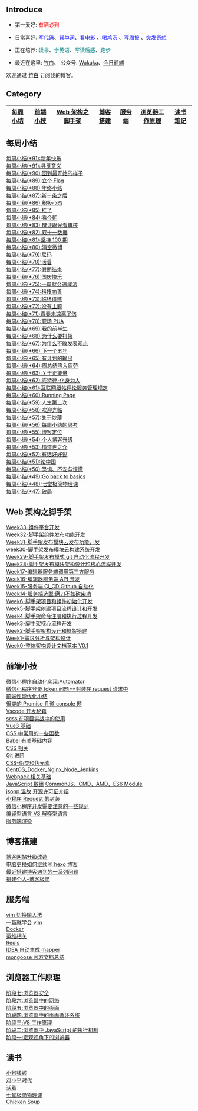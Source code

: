 ## Introduce
- 第一爱好: <font color=red>有酒必到</font>

- 日常喜好: <font color=Blue>写代码</font>、<font color=Blue>背单词</font>、<font color=Blue>看电影</font> 、<font color=Blue>喝鸡汤</font> 、<font color=Blue>写周报</font> 、<font color=Blue>突发奇想</font> 

- 正在培养: <font color=Teal>读书</font>、<font color=Teal>学英语</font>、<font color=	Teal>写读后感</font>、<font color=Teal>跑步</font>


- 最近在这里: [竹白](https://zhouzhou.zhubai.love/)、 公众号: [Wakaka](https://day.liugezhou.online/official.png)、[今日前端](https://day.liugezhou.online/)

欢迎通过 [竹白](https://zhouzhou.zhubai.love/) 订阅我的博客。



## Category

| <a href="#mzxj">每周小结</a> | <a href="#qdxj">前端小技</a> | <a href="#jsj">Web 架构之脚手架</a> | <a href="#hexo">博客搭建</a> | <a href="#server">服务端</a> | <a href="#browner">浏览器工作原理</a> | <a href="#read">读书笔记</a> |
| ---------------------------- | ---------------------------- | ----------------------------------- | ---------------------------- | ---------------------------- | ------------------------------------- | ---------------------------- |

## <a id="mzxj">每周小结</a>

[每周小结(\*91):新年快乐](https://blog.liugezhou.online/202303-No92/)  
[每周小结(\*91):寻觅意义](https://blog.liugezhou.online/202302-No91/)  
[每周小结(\*90):回到最开始的样子](https://blog.liugezhou.online/202301-No90/)  
[每周小结(\*89):立个 Flag](https://blog.liugezhou.online/202252-No89/)  
[每周小结(\*88):年终小结](https://blog.liugezhou.online/202251-No88/)  
[每周小结(\*87):新十条之后](https://blog.liugezhou.online/202250-No87/)  
[每周小结(\*86):积极心态](https://blog.liugezhou.online/202249-No86/)  
[每周小结(\*85):挂了](https://blog.liugezhou.online/202248-No85/)  
[每周小结(\*84):看今朝](https://blog.liugezhou.online/202247-No84/)  
[每周小结(\*83):辩证眼光看审核](https://blog.liugezhou.online/202246-No83/)  
[每周小结(\*82):双十一数据](https://blog.liugezhou.online/202245-No82/)  
[每周小结(\*81):坚持 100 期](https://blog.liugezhou.online/202244-No81/)  
[每周小结(\*80):清空微博](https://blog.liugezhou.online/202243-No80/)  
[每周小结(\*79):尼玛](https://blog.liugezhou.online/202242-No79/)  
[每周小结(\*78):活着](https://blog.liugezhou.online/202241-No78/)  
[每周小结(\*77):假期结束](https://blog.liugezhou.online/202240-No77/)  
[每周小结(\*76):国庆快乐](https://blog.liugezhou.online/202239-No76/)  
[每周小结(\*75):一篇就会速成法](https://blog.liugezhou.online/202238-No75/)  
[每周小结(\*74):科技向善](https://blog.liugezhou.online/202237-No74/)  
[每周小结(\*73):临终遗憾](https://blog.liugezhou.online/202236-No73/)  
[每周小结(\*72):没有主题](https://blog.liugezhou.online/202235-No72/)  
[每周小结(\*71):青春未凉离了伤](https://blog.liugezhou.online/202234-No71/)  
[每周小结(\*70):职场 PUA](https://blog.liugezhou.online/202233-No70/)  
[每周小结(\*69):我的前半生](https://blog.liugezhou.online/202232-No69/)  
[每周小结(\*68):为什么要打架](https://blog.liugezhou.online/202231-No68/)  
[每周小结(\*67):为什么不敢发表观点](https://blog.liugezhou.online/202230-No67/)  
[每周小结(\*66):下一个五年](https://blog.liugezhou.online/202229-No66/)  
[每周小结(\*65):有计划的输出](https://blog.liugezhou.online/202228-No65/)  
[每周小结(\*64):周总结陷入疲劳](https://blog.liugezhou.online/202227-No64/)  
[每周小结(\*63):关于正能量](https://blog.liugezhou.online/202226-No63/)  
[每周小结(\*62):底特律-化身为人](<https://blog.liugezhou.online/202225(6.20-6.26)/>)  
[每周小结(\*61):互联网跟帖评论服务管理规定](<https://blog.liugezhou.online/202224(6.13-6.19)/>)  
[每周小结(\*60):Running Page](<https://blog.liugezhou.online/202223(6.6-6.12)/>)  
[每周小结(\*59):人生第二次](<https://blog.liugezhou.online/202222(5.30-6.5)/>)  
[每周小结(\*58):欢迎光临](<https://blog.liugezhou.online/202221(5.23-5.29)/>)  
[每周小结(\*57):关于炒薄](<https://blog.liugezhou.online/202220(5.16-5.22)/>)  
[每周小结(\*56):每周小结的思考](<https://blog.liugezhou.online/202219(5.9-5.15)/>)  
[每周小结(\*55):博客定位](<https://blog.liugezhou.online/202218(5.1-5.8)/>)  
[每周小结(\*54):个人博客升级](<https://blog.liugezhou.online/202217(4.25-5.1)/>)  
[每周小结(\*53):横道世之介](<https://blog.liugezhou.online/202216(4.18-4.24)/>)  
[每周小结(\*52):有话好好说](<https://blog.liugezhou.online/202215(4.11-4.17)/>)  
[每周小结(\*51):论中国](<https://blog.liugezhou.online/202214(4.6-4.10)/>)  
[每周小结(\*50):恐惧、不安与惊慌](<https://blog.liugezhou.online/202213(3.28-4.5)/>)  
[每周小结(\*49):Go back to basics](<https://blog.liugezhou.online/202212(3.21-3.27)/>)  
[每周小结(\*48):七堂极简物理课](<https://blog.liugezhou.online/202211(3.14-3.20)/>)  
[每周小结(\*47):破局](<https://blog.liugezhou.online/202210(3.7-3.13)/>)

## <a id="jsj">Web 架构之脚手架</a>

[Week33-组件平台开发](https://blog.liugezhou.online/Week33-%E7%BB%84%E4%BB%B6%E5%B9%B3%E5%8F%B0%E5%BC%80%E5%8F%91/)  
[Week32-脚手架组件发布功能开发](https://blog.liugezhou.online/Week32-%E8%84%9A%E6%89%8B%E6%9E%B6%E7%BB%84%E4%BB%B6%E5%8F%91%E5%B8%83%E5%8A%9F%E8%83%BD%E5%BC%80%E5%8F%91/)  
[Week31-脚手架发布模块云发布功能开发](https://blog.liugezhou.online/Week31-%E8%84%9A%E6%89%8B%E6%9E%B6%E5%8F%91%E5%B8%83%E6%A8%A1%E5%9D%97%E4%BA%91%E5%8F%91%E5%B8%83%E5%8A%9F%E8%83%BD%E5%BC%80%E5%8F%91/)  
[week30-脚手架发布模块云构建系统开发](https://blog.liugezhou.online/week30-%E8%84%9A%E6%89%8B%E6%9E%B6%E5%8F%91%E5%B8%83%E6%A8%A1%E5%9D%97%E4%BA%91%E6%9E%84%E5%BB%BA%E7%B3%BB%E7%BB%9F%E5%BC%80%E5%8F%91/)  
[Week29-脚手架发布模式 git 自动化流程开发](https://blog.liugezhou.online/Week29-%E8%84%9A%E6%89%8B%E6%9E%B6%E5%8F%91%E5%B8%83%E6%A8%A1%E5%BC%8Fgit%E8%87%AA%E5%8A%A8%E5%8C%96%E6%B5%81%E7%A8%8B%E5%BC%80%E5%8F%91/)  
[Week28-脚手架发布模块架构设计和核心流程开发](https://blog.liugezhou.online/Week28-%E8%84%9A%E6%89%8B%E6%9E%B6%E5%8F%91%E5%B8%83%E6%A8%A1%E5%9D%97%E6%9E%B6%E6%9E%84%E8%AE%BE%E8%AE%A1%E5%92%8C%E6%A0%B8%E5%BF%83%E6%B5%81%E7%A8%8B%E5%BC%80%E5%8F%91/)  
[Week17-编辑器服务端调用第三方服务](https://blog.liugezhou.online/Week17-%E7%BC%96%E8%BE%91%E5%99%A8%E6%9C%8D%E5%8A%A1%E7%AB%AF%E8%B0%83%E7%94%A8%E7%AC%AC%E4%B8%89%E6%96%B9%E6%9C%8D%E5%8A%A1/)  
[Week16-编辑器服务端 API 开发](https://blog.liugezhou.online/Week16-%E7%BC%96%E8%BE%91%E5%99%A8%E6%9C%8D%E5%8A%A1%E7%AB%AFAPI%E5%BC%80%E5%8F%91/)  
[Week15-服务端 CI_CD:Github 自动化](https://blog.liugezhou.online/Week15-%E6%9C%8D%E5%8A%A1%E7%AB%AF%20CI_CD%EF%BC%9AGithub%20%E8%87%AA%E5%8A%A8%E5%8C%96/)  
[Week14-服务端选型:磨刀不如砍柴功](https://blog.liugezhou.online/Week14-%E6%9C%8D%E5%8A%A1%E7%AB%AF%E9%80%89%E5%9E%8B%EF%BC%9A%E7%A3%A8%E5%88%80%E4%B8%8D%E5%A6%82%E7%A0%8D%E6%9F%B4%E5%8A%9F/)  
[Week6-脚手架项目和组件初始化开发](https://blog.liugezhou.online/Week6-%E8%84%9A%E6%89%8B%E6%9E%B6%E9%A1%B9%E7%9B%AE%E5%92%8C%E7%BB%84%E4%BB%B6%E5%88%9D%E5%A7%8B%E5%8C%96%E5%BC%80%E5%8F%91/)  
[Week5-脚手架创建项目流程设计和开发](https://blog.liugezhou.online/Week5-%E8%84%9A%E6%89%8B%E6%9E%B6%E5%88%9B%E5%BB%BA%E9%A1%B9%E7%9B%AE%E6%B5%81%E7%A8%8B%E8%AE%BE%E8%AE%A1%E5%92%8C%E5%BC%80%E5%8F%91/)  
[Week4-脚手架命令注册和执行过程开发](https://blog.liugezhou.online/Week4-%E8%84%9A%E6%89%8B%E6%9E%B6%E5%91%BD%E4%BB%A4%E6%B3%A8%E5%86%8C%E5%92%8C%E6%89%A7%E8%A1%8C%E8%BF%87%E7%A8%8B%E5%BC%80%E5%8F%91/)  
[Week3-脚手架核心流程开发](https://blog.liugezhou.online/Week3-%E8%84%9A%E6%89%8B%E6%9E%B6%E6%A0%B8%E5%BF%83%E6%B5%81%E7%A8%8B%E5%BC%80%E5%8F%91/)  
[Week2-脚手架架构设计和框架搭建](https://blog.liugezhou.online/Week2-%E8%84%9A%E6%89%8B%E6%9E%B6%E6%9E%B6%E6%9E%84%E8%AE%BE%E8%AE%A1%E5%92%8C%E6%A1%86%E6%9E%B6%E6%90%AD%E5%BB%BA/)  
[Week1-需求分析与架构设计](https://blog.liugezhou.online/Week1-%E9%9C%80%E6%B1%82%E5%88%86%E6%9E%90%E4%B8%8E%E6%9E%B6%E6%9E%84%E8%AE%BE%E8%AE%A1/)  
[Week0-整体架构设计文档范本 V0.1](https://blog.liugezhou.online/Week0-%E6%95%B4%E4%BD%93%E6%9E%B6%E6%9E%84%E8%AE%BE%E8%AE%A1%E6%96%87%E6%A1%A3%E8%8C%83%E6%9C%ACV0.1/)

## <a id="qdxj">前端小技</a>

[微信小程序自动化实现:Automator](https://blog.liugezhou.online/032-%E5%B0%8F%E7%A8%8B%E5%BA%8F%E8%87%AA%E5%8A%A8%E5%8C%96%E6%B5%8B%E8%AF%95/)  
[微信小程序登录 token 问题==封装在 request 请求中](https://blog.liugezhou.online/029-%E5%B0%8F%E7%A8%8B%E5%BA%8Frequest%E5%B0%81%E8%A3%85token/)  
[前端性能优化小结](https://blog.liugezhou.online/028-%E5%89%8D%E7%AB%AF%E6%80%A7%E8%83%BD%E4%BC%98%E5%8C%96%E5%B0%8F%E7%BB%93/)  
[很爽的 Promise 几道 console 题](https://blog.liugezhou.online/026-%E5%BE%88%E7%88%BD%E7%9A%84Promise%E5%87%A0%E9%81%93console%E9%A2%98/)  
[Vscode 开发秘籍](https://blog.liugezhou.online/Vscode%E5%BC%80%E5%8F%91%E7%A7%98%E7%B1%8D/)  
[scss 在项目实战中的使用](https://blog.liugezhou.online/025-scss%E5%9C%A8%E9%A1%B9%E7%9B%AE%E5%AE%9E%E6%88%98%E4%B8%AD%E7%9A%84%E4%BD%BF%E7%94%A8/)  
[Vue3 基础](https://blog.liugezhou.online/024-Vue3%E5%9F%BA%E7%A1%80%E7%9F%A5%E8%AF%86/)  
[CSS 中常用的一些函数](https://blog.liugezhou.online/023-CSS%E4%B8%AD%E5%B8%B8%E7%94%A8%E7%9A%84%E4%B8%80%E4%BA%9B%E5%87%BD%E6%95%B0/)  
[Babel 有关基础内容](https://blog.liugezhou.online/022-babel/)  
[CSS 相关](https://blog.liugezhou.online/019-CSS%E7%9B%B8%E5%85%B3/)  
[Git 进阶](https://blog.liugezhou.online/018-git%20%E7%9B%B8%E5%85%B3/)  
[CSS-伪类和伪元素](https://blog.liugezhou.online/017-CSS-%E4%BC%AA%E7%B1%BB%E5%92%8C%E4%BC%AA%E5%85%83%E7%B4%A0/)  
[CentOS_Docker_Nginx_Node_Jenkins](https://blog.liugezhou.online/016-CentOS_Docker_Nginx_Node_Jenkins/)  
[Webpack 相关基础](https://blog.liugezhou.online/013-webpack/)  
[JavaScript 数组](https://blog.liugezhou.online/012-JS%E6%95%B0%E7%BB%84/)
[CommonJS、CMD、AMD、ES6 Module](https://blog.liugezhou.online/011-CommonJS%E3%80%81AMD_CMD%E3%80%81ES6%20Modules/)  
[jsonp 温故](https://blog.liugezhou.online/010-jsonp%E6%B8%A9%E6%95%85/)
[开源许可证介绍](https://blog.liugezhou.online/009-%E5%BC%80%E6%BA%90%E8%AE%B8%E5%8F%AF%E8%AF%81%E4%BB%8B%E7%BB%8D/)  
[小程序 Request 的封装](https://blog.liugezhou.online/007-%E5%B0%8F%E7%A8%8B%E5%BA%8FRequest%E7%9A%84%E5%B0%81%E8%A3%85/)  
[微信小程序开发需要注意的一些规范](https://blog.liugezhou.online/006-%E5%BE%AE%E4%BF%A1%E5%B0%8F%E7%A8%8B%E5%BA%8F%E5%BC%80%E5%8F%91%E9%9C%80%E8%A6%81%E6%B3%A8%E6%84%8F%E7%9A%84%E4%B8%80%E4%BA%9B%E8%A7%84%E8%8C%83/)  
[编译型语言 VS 解释型语言](https://blog.liugezhou.online/005-%E7%BC%96%E8%AF%91%E5%9E%8B%E8%AF%AD%E8%A8%80%E4%B8%8E%E8%A7%A3%E9%87%8A%E5%9E%8B%E8%AF%AD%E8%A8%80%E7%9A%84%E5%8C%BA%E5%88%AB/)  
[服务端渲染](https://blog.liugezhou.online/002-%E6%9C%8D%E5%8A%A1%E7%AB%AF%E6%B8%B2%E6%9F%93/)

## <a id="hexo">博客搭建</a>

[博客网站升级改造](https://blog.liugezhou.online/027-%E7%BD%91%E7%AB%99%E5%8D%87%E7%BA%A7%E6%94%B9%E9%80%A0/)  
[电脑更换如何继续写 hexo 博客](https://blog.liugezhou.online/010-continue%20blog/)  
[最近搭建博客遇到的一系列问题](https://blog.liugezhou.online/008-some%20problem%20about%20hexo/)  
[搭建个人-博客极简](https://blog.liugezhou.online/001-hexo%20first%20blood/)

## <a id="server">服务端</a>

[vim 切换输入法](https://blog.liugezhou.online/031-Vim%E6%8F%92%E4%BB%B6/)  
[一篇就学会 vim](https://blog.liugezhou.online/030-%E4%B8%80%E7%AF%87%E5%B0%B1%E5%AD%A6%E4%BC%9Avim/)  
[Docker](https://blog.liugezhou.online/021-Docker%E7%9B%B8%E5%85%B3/)  
[运维相关](https://blog.liugezhou.online/020-%E8%BF%90%E7%BB%B4%E7%9B%B8%E5%85%B3/)  
[Redis](https://blog.liugezhou.online/015-Redis/)  
[IDEA 自动生成 mapper](https://blog.liugezhou.online/014-IDEA%20%E8%87%AA%E5%8A%A8%E7%94%9F%E6%88%90mapper/)  
[mongoose 官方文档总结](https://blog.liugezhou.online/mongoose%E5%AE%98%E6%96%B9%E6%96%87%E6%A1%A3%E6%80%BB%E7%BB%93/)

## <a id="browner">浏览器工作原理</a>

[阶段七:浏览器安全](https://blog.liugezhou.online/A7%E9%98%B6%E6%AE%B5%E4%B8%83%EF%BC%9A%E6%B5%8F%E8%A7%88%E5%99%A8%E5%AE%89%E5%85%A8/)  
[阶段六:浏览器中的网络](https://blog.liugezhou.online/A6%E9%98%B6%E6%AE%B5%E5%85%AD%EF%BC%9A%E6%B5%8F%E8%A7%88%E5%99%A8%E4%B8%AD%E7%9A%84%E7%BD%91%E7%BB%9C/)  
[阶段五:浏览器中的页面](https://blog.liugezhou.online/A5%E9%98%B6%E6%AE%B5%E4%BA%94%EF%BC%9A%E6%B5%8F%E8%A7%88%E5%99%A8%E4%B8%AD%E7%9A%84%E9%A1%B5%E9%9D%A2/)  
[阶段四:浏览器中的页面循环系统](https://blog.liugezhou.online/A4%E9%98%B6%E6%AE%B5%E5%9B%9B%EF%BC%9A%E6%B5%8F%E8%A7%88%E5%99%A8%E4%B8%AD%E7%9A%84%E9%A1%B5%E9%9D%A2%E5%BE%AA%E7%8E%AF%E7%B3%BB%E7%BB%9F/)  
[阶段三:V8 工作原理](https://blog.liugezhou.online/A3%E9%98%B6%E6%AE%B5%E4%B8%89%EF%BC%9AV8%E5%B7%A5%E4%BD%9C%E5%8E%9F%E7%90%86/)  
[阶段二:浏览器中 JavaScript 的执行机制](https://blog.liugezhou.online/A2%E9%98%B6%E6%AE%B5%E4%BA%8C%EF%BC%9A%E6%B5%8F%E8%A7%88%E5%99%A8%E4%B8%ADJavaScript%E7%9A%84%E6%89%A7%E8%A1%8C%E6%9C%BA%E5%88%B6/)  
[阶段一:宏观视角下的浏览器](https://blog.liugezhou.online/A1%E9%98%B6%E6%AE%B5%E4%B8%80%EF%BC%9A%E5%AE%8F%E8%A7%82%E8%A7%86%E8%A7%92%E4%B8%8B%E7%9A%84%E6%B5%8F%E8%A7%88%E5%99%A8/)

## <a id="read">读书</a>

[小狗钱钱](https://blog.liugezhou.online/read004-%E5%B0%8F%E7%8B%97%E9%92%B1%E9%92%B1/)  
[邓小平时代](https://blog.liugezhou.online/read003-%E9%82%93%E5%B0%8F%E5%B9%B3%E6%97%B6%E4%BB%A3/)  
[活着](https://blog.liugezhou.online/read002-%E6%B4%BB%E7%9D%80/)  
[七堂极简物理课](https://blog.liugezhou.online/read001-%E4%B8%83%E5%A0%82%E6%9E%81%E7%AE%80%E7%89%A9%E7%90%86%E8%AF%BE/)  
[Chicken Soup](https://blog.liugezhou.online/004-Chicken%20Soup/)
